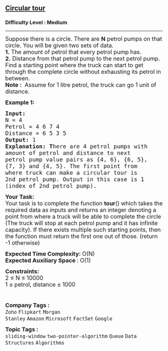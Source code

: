 <h2><a href="https://practice.geeksforgeeks.org/problems/circular-tour-1587115620/0">Circular tour</a></h2><h3>Difficulty Level : Medium</h3><hr><div class="problems_problem_content__Xm_eO"><p><span style="font-size:18px">Suppose there is a circle. There are <strong>N</strong> petrol pumps on that circle. You will be&nbsp;given two sets of data.<br>
<strong>1.</strong>&nbsp;The amount of petrol that every petrol pump has.<br>
<strong>2.</strong>&nbsp;Distance from that petrol pump to the next petrol pump.<br>
Find a starting point where the truck can start to get through the complete circle without exhausting its petrol in between.</span><br>
<span style="font-size:18px"><strong>Note :</strong>&nbsp;&nbsp;Assume for 1 litre petrol, the truck can go 1 unit of distance.</span></p>

<p><span style="font-size:18px"><strong>Example 1:</strong></span></p>

<pre><span style="font-size:18px"><strong>Input:
</strong>N = 4
Petrol = 4&nbsp;6&nbsp;7&nbsp;4
Distance = 6 5 3 5
<strong>Output: </strong>1<strong>
Explanation: T</strong>here are&nbsp;4 petrol pumps with
amount of petrol and distance to next
petrol pump value pairs as {4, 6}, {6, 5},
{7, 3} and {4, 5}. The first point from
where truck can make a circular tour is
2nd petrol pump. Output in this case is&nbsp;1
(index of 2nd petrol pump).</span>
</pre>

<p><span style="font-size:18px"><strong>Your Task:</strong><br>
Your task is to complete the&nbsp;function <strong>tour</strong>() which takes the required data as inputs and&nbsp;returns an integer denoting a point from where a truck will be able to complete the circle (The truck will stop at each petrol pump and it has infinite capacity). If there exists multiple such starting points, then the function must return the first one out of those. (return -1 otherwise)</span></p>

<p><span style="font-size:18px"><strong>Expected Time Complexity:&nbsp;</strong>O(N)<br>
<strong>Expected Auxiliary Space </strong>: O(1)</span></p>

<p><span style="font-size:18px"><strong>Constraints:</strong><br>
2 ≤ N ≤&nbsp;10000<br>
1 ≤&nbsp;petrol, distance ≤&nbsp;1000</span></p>

<p>&nbsp;</p>
</div><p><span style=font-size:18px><strong>Company Tags : </strong><br><code>Zoho</code>&nbsp;<code>Flipkart</code>&nbsp;<code>Morgan Stanley</code>&nbsp;<code>Amazon</code>&nbsp;<code>Microsoft</code>&nbsp;<code>FactSet</code>&nbsp;<code>Google</code>&nbsp;<br><p><span style=font-size:18px><strong>Topic Tags : </strong><br><code>sliding-window</code>&nbsp;<code>two-pointer-algorithm</code>&nbsp;<code>Queue</code>&nbsp;<code>Data Structures</code>&nbsp;<code>Algorithms</code>&nbsp;